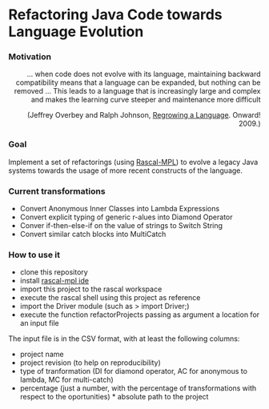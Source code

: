 # Refactoring Java Code towards Language Evolution

### Motivation

<div style="text-align: right"> 
... when code does not evolve with its language,                                                    
maintaining backward compatibility means 
that a language can be expanded, but nothing can 
be removed
... This leads to a language 
that is increasingly large and complex and 
makes the learning curve steeper and maintenance 
more difficult

(Jeffrey Overbey and Ralph Johnson, [Regrowing a Language](http://dl.acm.org/citation.cfm?id=1640127). 
Onward! 2009.)
</div>


### Goal 

Implement a set of refactorings (using [Rascal-MPL](http://rascal-mpl.org)) 
to evolve a legacy Java systems towards the usage of more recent 
constructs of the language. 

### Current transformations 

   * Convert Anonymous Inner Classes into Lambda Expressions
   * Convert explicit typing of generic r-alues into Diamond Operator 
   * Conver if-then-else-if on the value of strings to Switch String
   * Convert similar catch blocks into MultiCatch 

### How to use it

   * clone this repository
   * install [rascal-mpl ide](http://www.rascal-mpl.org/start/)
   * import this project to the rascal workspace
   * execute the rascal shell using this project as reference
   * import the Driver module (such as > import Driver;)  
   * execute the function refactorProjects passing as argument a location for an input file 

The input file is in the CSV format, with at least the following columns: 

   * project name
   * project revision (to help on reproducibility) 
   * type of tranformation (DI for diamond operator, AC for anonymous to lambda, MC for multi-catch)
   * percentage (just a number, with the percentage of transformations with respect to the oportunities)   * absolute path to the project 



